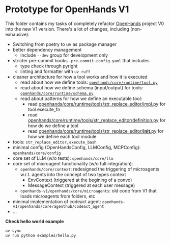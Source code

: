 # Prototype for OpenHands V1

This folder contains my tasks of completely refactor [OpenHands](https://github.com/All-Hands-AI/OpenHands) project V0 into the new V1 version. There's a lot of changes, including (non-exhausive):

- Switching from poetry to uv as package manager
- better dependency management
  - include `--dev` group for development only
- stricter pre-commit hooks `.pre-commit-config.yaml` that includes
  - type check through pyright
  - linting and formatter with `uv ruff`
- cleaner architecture for how a tool works and how it is executed
  - read about how we define tools: [`openhands/core/runtime/tool.py`](openhands/core/runtime/tool.py)
  - read about how we define schema (input/output) for tools: [`openhands/core/runtime/schema.py`](openhands/core/runtime/schema.py)
  - read about patterns for how we define an executable tool:
    - read [openhands/core/runtime/tools/str_replace_editor/impl.py](openhands/core/runtime/tools/str_replace_editor/impl.py) for tool execute_fn
    - read [openhands/core/runtime/tools/str_replace_editor/definition.py](openhands/core/runtime/tools/str_replace_editor/definition.py) for how do we define a tool
    - read [openhands/core/runtime/tools/str_replace_editor/__init__.py](openhands/core/runtime/tools/str_replace_editor/__init__.py) for how we define each tool module
- tools: `str_replace_editor`, `execute_bash`
- minimal config (OpenHandsConfig, LLMConfig, MCPConfig): `openhands/core/config`
- core set of LLM (w/o tests): `openhands/core/llm`
- core set of microagent functionality (w/o full integration):
  - `openhands/core/context`: redesigned the triggering of microagents w.r.t. agents into the concept of two types context
    - EnvContext (triggered at the begining of a convo)
    - MessageContext (triggered at each user message)
  - `openhands-v1/openhands/core/microagents`: old code from V1 that loads microagents from folders, etc
- minimal implementation of codeact agent: `openhands-v1/openhands/core/agenthub/codeact_agent`
- ...


**Check hello world example**

```bash
uv sync
uv run python examples/hello.py
```
